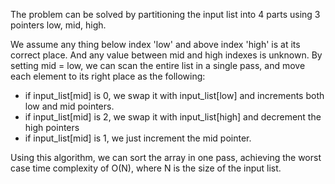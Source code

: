 The problem can be solved by partitioning the input list into 4 parts using 3
pointers low, mid, high. 

We assume any thing below index 'low' and above index 'high' is at its correct
place. And any value between mid and high indexes is unknown. By setting mid =
low, we can scan the entire list in a single pass, and move each element to its
right place as the following: 

- if input_list[mid] is 0, we swap it with input_list[low] and increments both
    low and mid pointers.
- if input_list[mid] is 2, we swap it with input_list[high] and decrement the
    high pointers
- if input_list[mid] is 1, we just increment the mid pointer. 

Using this algorithm, we can sort the array in one pass, achieving the worst case
time complexity of O(N), where N is the size of the input list.
